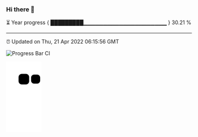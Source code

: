 ### Hi there 👋

⏳ Year progress { █████████▁▁▁▁▁▁▁▁▁▁▁▁▁▁▁▁▁▁▁▁▁ } 30.21 %

---

⏰ Updated on Thu, 21 Apr 2022 06:15:56 GMT

![Progress Bar CI](https://github.com/Moyi321/Moyi321/workflows/Progress%20Bar%20CI/badge.svg)


![](https://raw.githubusercontent.com/Moyi321/Moyi321/main/assets/github-contribution-grid-snake.svg)              
